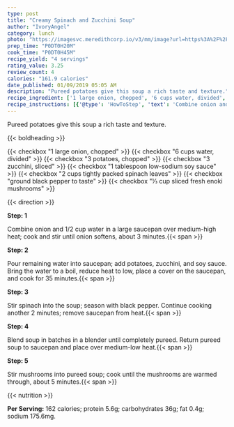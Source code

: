 ```yaml
---
type: post
title: "Creamy Spinach and Zucchini Soup"
author: "IvoryAngel"
category: lunch
photo: "https://imagesvc.meredithcorp.io/v3/mm/image?url=https%3A%2F%2Fimages.media-allrecipes.com%2Fuserphotos%2F1018474.jpg"
prep_time: "P0DT0H20M"
cook_time: "P0DT0H45M"
recipe_yield: "4 servings"
rating_value: 3.25
review_count: 4
calories: "161.9 calories"
date_published: 01/09/2019 05:05 AM
description: "Pureed potatoes give this soup a rich taste and texture."
recipe_ingredient: ['1 large onion, chopped', '6 cups water, divided', '3 potatoes, chopped', '3 zucchini, sliced', '1 tablespoon low-sodium soy sauce', '2 cups tightly packed spinach leaves', 'ground black pepper to taste', '⅓ cup sliced fresh enoki mushrooms']
recipe_instructions: [{'@type': 'HowToStep', 'text': 'Combine onion and 1/2 cup water in a large saucepan over medium-high heat; cook and stir until onion softens, about 3 minutes.\n'}, {'@type': 'HowToStep', 'text': 'Pour remaining water into saucepan; add potatoes, zucchini, and soy sauce. Bring the water to a boil, reduce heat to low, place a cover on the saucepan, and cook for 35 minutes.\n'}, {'@type': 'HowToStep', 'text': 'Stir spinach into the soup; season with black pepper. Continue cooking another 2 minutes; remove saucepan from heat.\n'}, {'@type': 'HowToStep', 'text': 'Blend soup in batches in a blender until completely pureed. Return pureed soup to saucepan and place over medium-low heat.\n'}, {'@type': 'HowToStep', 'text': 'Stir mushrooms into pureed soup; cook until the mushrooms are warmed through, about 5 minutes.\n'}]
---
```


Pureed potatoes give this soup a rich taste and texture. 

{{< boldheading >}}

{{< checkbox "1 large onion, chopped" >}}
{{< checkbox "6 cups water, divided" >}}
{{< checkbox "3  potatoes, chopped" >}}
{{< checkbox "3  zucchini, sliced" >}}
{{< checkbox "1 tablespoon low-sodium soy sauce" >}}
{{< checkbox "2 cups tightly packed spinach leaves" >}}
{{< checkbox "ground black pepper to taste" >}}
{{< checkbox "⅓ cup sliced fresh enoki mushrooms" >}}


{{< direction >}}

**Step: 1**

Combine onion and 1/2 cup water in a large saucepan over medium-high heat; cook and stir until onion softens, about 3 minutes.{{< span >}}

**Step: 2**

Pour remaining water into saucepan; add potatoes, zucchini, and soy sauce. Bring the water to a boil, reduce heat to low, place a cover on the saucepan, and cook for 35 minutes.{{< span >}}

**Step: 3**

Stir spinach into the soup; season with black pepper. Continue cooking another 2 minutes; remove saucepan from heat.{{< span >}}

**Step: 4**

Blend soup in batches in a blender until completely pureed. Return pureed soup to saucepan and place over medium-low heat.{{< span >}}

**Step: 5**

Stir mushrooms into pureed soup; cook until the mushrooms are warmed through, about 5 minutes.{{< span >}}

{{< nutrition >}}

**Per Serving:** 162 calories; protein 5.6g; carbohydrates 36g; fat 0.4g; sodium 175.6mg.